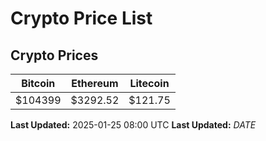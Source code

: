 # Crypto Price List

## Crypto Prices
| Bitcoin | Ethereum | Litecoin |
| ------- | -------- | -------- |
| $104399 | $3292.52 | $121.75 |
**Last Updated:** 2025-01-25 08:00 UTC
**Last Updated:** $DATE$
